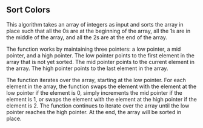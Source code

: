 ## Sort Colors

This algorithm takes an array of integers as input and sorts the array in place such that all the 0s are at the beginning of the array, all the 1s are in the middle of the array, and all the 2s are at the end of the array.

The function works by maintaining three pointers: a low pointer, a mid pointer, and a high pointer. The low pointer points to the first element in the array that is not yet sorted. The mid pointer points to the current element in the array. The high pointer points to the last element in the array.

The function iterates over the array, starting at the low pointer. For each element in the array, the function swaps the element with the element at the low pointer if the element is 0, simply increments the mid pointer if the element is 1, or swaps the element with the element at the high pointer if the element is 2. The function continues to iterate over the array until the low pointer reaches the high pointer. At the end, the array will be sorted in place.
